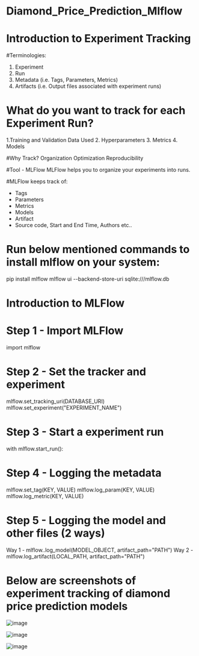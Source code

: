 # Diamond_Price_Prediction_Mlflow
# Introduction to Experiment Tracking
#Terminologies:
1. Experiment
2. Run
3. Metadata (i.e. Tags, Parameters, Metrics)
4. Artifacts (i.e. Output files associated with experiment runs)

# What do you want to track for each Experiment Run?
1.Training and Validation Data Used
2. Hyperparameters
3. Metrics
4. Models

#Why Track?
Organization Optimization Reproducibility

#Tool - MLFlow
MLFlow helps you to organize your experiments into runs.

#MLFlow keeps track of:
- Tags
- Parameters
- Metrics
- Models
- Artifact
- Source code, Start and End Time, Authors etc..

# Run below mentioned commands to install mlflow on your system:

pip install mlflow
mlflow ui --backend-store-uri sqlite:///mlflow.db

#  Introduction to MLFlow
# Step 1 - Import MLFlow

import mlflow

# Step 2 - Set the tracker and experiment

mlflow.set_tracking_uri(DATABASE_URI)
mlflow.set_experiment("EXPERIMENT_NAME")

# Step 3 - Start a experiment run

with mlflow.start_run():

# Step 4 - Logging the metadata

mlflow.set_tag(KEY, VALUE)
mlflow.log_param(KEY, VALUE) mlflow.log_metric(KEY, VALUE)

# Step 5 - Logging the model and other files (2 ways)

Way 1 - mlflow.<FRAMEWORK>.log_model(MODEL_OBJECT, artifact_path="PATH")
Way 2 - mlflow.log_artifact(LOCAL_PATH, artifact_path="PATH")

# Below are screenshots of experiment tracking of diamond price prediction models
![image](https://user-images.githubusercontent.com/65038531/193413610-73fe5599-a4c6-453b-8698-216f096bcf50.png)

![image](https://user-images.githubusercontent.com/65038531/193414436-fe7778f5-dc60-4e66-a36e-a3294ad21a70.png)

![image](https://user-images.githubusercontent.com/65038531/193414587-ebde3926-530a-4416-b4a0-83b4da462331.png)
